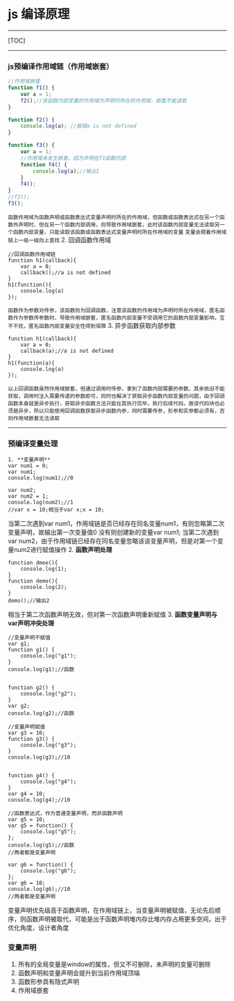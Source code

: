 # js 编译原理
***
[TOC]
***
### js预编译作用域链（作用域嵌套）
```js
//作用域嵌套
function f1() {
    var a = 1;
    f2();//该函数内部变量的作用域为声明时所在的作用域，嵌套不能读取
}

function f2() {
    console.log(a); //报错a is not defined
}

function f3() {
    var a = 1;
    //作用域未发生嵌套，因为声明在f3函数内部
    function f4() {
        console.log(a);//输出1
    }
    f4();
}
//f2();
f3();
```
`函数作用域为函数声明或函数表达式变量声明时所在的作用域，但函数或函数表达式在另一个函数外声明时，但在另一个函数内部调用，则导致作用域嵌套，此时该函数内部变量无法读取另一个函数内部变量，只能读取该函数或函数表达式变量声明时所在作用域的变量`
`变量会顺着作用域链上一级一级向上查找`
2. 回调函数作用域
```
//回调函数作用域链
function h1(callback){
    var a = 0;
    callback();//a is not defined
}
h1(function(){
    console.log(a)
});
```
`函数作为参数对传参，该函数则为回调函数，注意该函数的作用域为声明时所在作用域，匿名函数作为参数传参数时，导致作用域嵌套，匿名函数内部变量不受调用它的函数内部变量影响，互不干扰，匿名函数内部变量安全性得到保障`
3. 异步函数获取内部参数
```
function h1(callback){
    var a = 0;
    callback(a);//a is not defined
}
h1(function(a){
    console.log(a)
});
```
`以上回调函数虽然作用域嵌套，但通过调用时传参，拿到了函数内部需要的参数，其余依旧不能获取，调用时注入需要传递的参数即可，同时也解决了获取异步函数内部变量的问题，由于回调函数本身就是异步执行，获取异步函数方法只能在其执行完毕，执行后续代码，故该代码块也必须是异步，所以只能使用回调函数获取异步函数内参，同时需要传参，形参和实参都必须有，否则作用域嵌套无法读取`
***
### 预编译变量处理
```
1. **变量声明**
var num1 = 0;
var num1;
console.log(num1);//0

var num2;
var num2 = 1;
console.log(num2);//1
//var x = 10;相当于var x;x = 10;
```
当第二次遇到var num1，作用域链是否已经存在同名变量num1，有则忽略第二次变量声明，故输出第一次变量值0
没有则创建新的变量var num1;
当第二次遇到var num2，由于作用域链已经存在同名变量忽略该该变量声明，但是对第一个变量num2进行赋值操作
2. **函数声明处理**
```
function dmeo(){
	console.log(1);
}
function demo(){
	console.log(2);
}
demo();//输出2
```
相当于第二次函数声明无效，但对第一次函数声明重新赋值
3. **函数变量声明与var声明冲突处理**
```
//变量声明不赋值
var g1;
function g1() {
    console.log("g1");
}
console.log(g1);//函数


function g2() {
    console.log("g2");
}
var g2;
console.log(g2);//函数

//变量声明赋值
var g3 = 10;
function g3() {
    console.log("g3");
}
console.log(g3);//10


function g4() {
    console.log("g4");
}
var g4 = 10;
console.log(g4);//10

//函数表达式，作为普通变量声明，而非函数声明
var g5 = 10;
var g5 = function() {
    console.log("g5");
};
console.log(g5);//函数
//两者都是变量声明

var g6 = function() {
    console.log("g6");
};
var g6 = 10;
console.log(g6);//10
//两者都是变量声明
```
变量声明优先级高于函数声明，在作用域链上，当变量声明被赋值，无论先后顺序，则函数声明被取代，可能是出于函数声明堆内存比堆内存占用更多空间，出于优化角度，设计者角度


### 变量声明
1. 所有的全局变量是window的属性，但又不可删除，未声明的变量可删除
2. 函数声明和变量声明会提升到当前作用域顶端
3. 函数形参具有隐式声明
4. 作用域嵌套